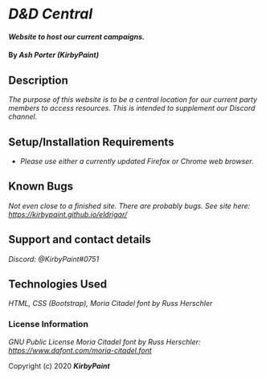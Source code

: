 # _D&D Central_

#### _Website to host our current campaigns._

#### By _**Ash Porter (KirbyPaint)**_

## Description

_The purpose of this website is to be a central location for our current party members to access resources. This is intended to supplement our Discord channel._

## Setup/Installation Requirements

* _Please use either a currently updated Firefox or Chrome web browser._

## Known Bugs

_Not even close to a finished site. There are probably bugs._
_See site here: https://kirbypaint.github.io/eldrigar/_

## Support and contact details

_Discord: @KirbyPaint#0751_

## Technologies Used

_HTML, CSS (Bootstrap), Moria Citadel font by Russ Herschler_

### License Information

*GNU Public License*
*Moria Citadel font by Russ Herschler: https://www.dafont.com/moria-citadel.font*

Copyright (c) 2020 **_KirbyPaint_**
